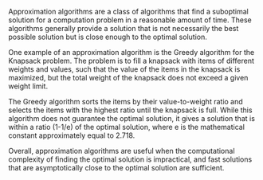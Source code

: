 

Approximation algorithms are a class of algorithms that find a suboptimal solution for a computation problem in a reasonable amount of time. These algorithms generally provide a solution that is not necessarily the best possible solution but is close enough to the optimal solution.

One example of an approximation algorithm is the Greedy algorithm for the Knapsack problem. The problem is to fill a knapsack with items of different weights and values, such that the value of the items in the knapsack is maximized, but the total weight of the knapsack does not exceed a given weight limit.

The Greedy algorithm sorts the items by their value-to-weight ratio and selects the items with the highest ratio until the knapsack is full. While this algorithm does not guarantee the optimal solution, it gives a solution that is within a ratio (1-1/e) of the optimal solution, where e is the mathematical constant approximately equal to 2.718.

Overall, approximation algorithms are useful when the computational complexity of finding the optimal solution is impractical, and fast solutions that are asymptotically close to the optimal solution are sufficient.
